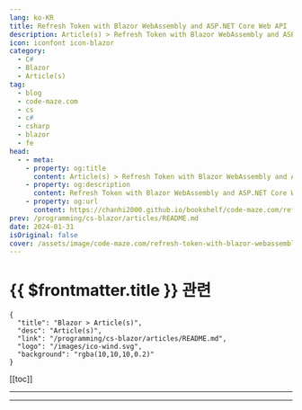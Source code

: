 ```yaml
---
lang: ko-KR
title: Refresh Token with Blazor WebAssembly and ASP.NET Core Web API
description: Article(s) > Refresh Token with Blazor WebAssembly and ASP.NET Core Web API
icon: iconfont icon-blazor
category: 
  - C#
  - Blazor
  - Article(s)
tag: 
  - blog
  - code-maze.com
  - cs
  - c#
  - csharp
  - blazor
  - fe
head:  
  - - meta:
    - property: og:title
      content: Article(s) > Refresh Token with Blazor WebAssembly and ASP.NET Core Web API
    - property: og:description
      content: Refresh Token with Blazor WebAssembly and ASP.NET Core Web API
    - property: og:url
      content: https://chanhi2000.github.io/bookshelf/code-maze.com/refresh-token-with-blazor-webassembly-and-asp-net-core-web-api.html
prev: /programming/cs-blazor/articles/README.md
date: 2024-01-31
isOriginal: false
cover: /assets/image/code-maze.com/refresh-token-with-blazor-webassembly-and-asp-net-core-web-api/banner.png
---
```


# {{ $frontmatter.title }} 관련

```component VPCard
{
  "title": "Blazor > Article(s)",
  "desc": "Article(s)",
  "link": "/programming/cs-blazor/articles/README.md",
  "logo": "/images/ico-wind.svg",
  "background": "rgba(10,10,10,0.2)"
}
```

[[toc]]

---

<SiteInfo
  name="Refresh Token with Blazor WebAssembly and ASP.NET Core Web API"
  desc="In this article, we are going to learn how to refresh token with Blazor WebAssembly application and ASP.NET Core Web API."
  url="https://code-maze.com/refresh-token-with-blazor-webassembly-and-asp-net-core-web-api/"
  logo="/assets/image/code-maze.com/favicon.png"
  preview="/assets/image/code-maze.com/refresh-token-with-blazor-webassembly-and-asp-net-core-web-api/banner.png"/>

<!-- TODO: 작성 -->

---

<TagLinks />